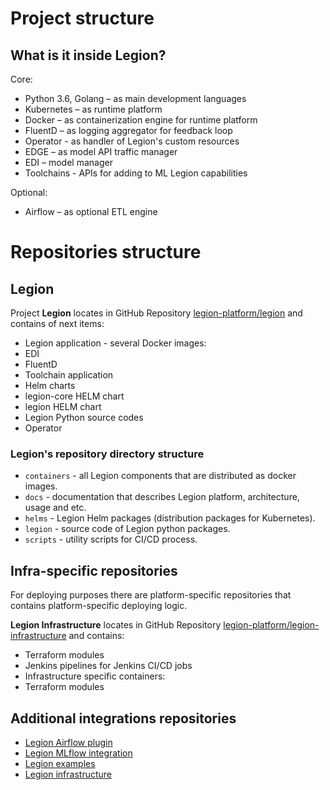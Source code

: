 # Project structure

## What is it inside Legion?
Core:
* Python 3.6, Golang – as main development languages
* Kubernetes – as runtime platform
* Docker – as containerization engine for runtime platform
* FluentD – as logging aggregator for feedback loop
* Operator - as handler of Legion's custom resources
* EDGE – as model API traffic manager
* EDI – model manager
* Toolchains - APIs for adding to ML Legion capabilities

Optional:
* Airflow – as optional ETL engine

# Repositories structure
## Legion
Project **Legion** locates in GitHub Repository [legion-platform/legion](https://github.com/legion-platform/legion) and contains of next items:

* Legion application - several Docker images:
* EDI
* FluentD
* Toolchain application
* Helm charts
* legion-core HELM chart
* legion HELM chart
* Legion Python source codes
* Operator

### Legion's repository directory structure
* `containers` - all Legion components that are distributed as docker images.
* `docs` - documentation that describes Legion platform, architecture, usage and etc.
* `helms` - Legion Helm packages (distribution packages for Kubernetes).
* `legion` - source code of Legion python packages.
* `scripts` - utility scripts for CI/CD process.

## Infra-specific repositories
For deploying purposes there are platform-specific repositories that contains platform-specific deploying logic.

**Legion Infrastructure** locates in GitHub Repository [legion-platform/legion-infrastructure](https://github.com/legion-platform/legion-infrastructure) and contains:
* Terraform modules
* Jenkins pipelines for Jenkins CI/CD jobs
* Infrastructure specific containers:
* Terraform modules

## Additional integrations repositories

* [Legion Airflow plugin](https://github.com/legion-platform/legion-airflow-plugins)
* [Legion MLflow integration](https://github.com/legion-platform/legion-mlflow)
* [Legion examples](https://github.com/legion-platform/legion-examples)
* [Legion infrastructure](https://github.com/legion-platform/legion-infrastructure)
